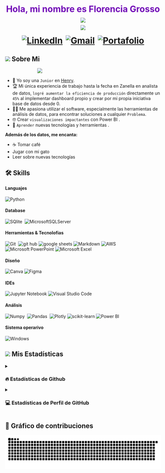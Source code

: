 <h1 align="center" style="color: #7209b7;">Hola, mi nombre es Florencia Grosso <img src="https://media.giphy.com/media/hvRJCLFzcasrR4ia7z/giphy.gif" width="25">
<p align="center" style="margin-top: -10px;">
  <a href="https://github.com/DenverCoder1/readme-typing-svg">
    <img src="https://readme-typing-svg.herokuapp.com?font=Time+New+Roman&color=%233a0ca3&size=25&center=true&vCenter=true&width=600&height=100&lines=Analista+de+datos">
  </a>
  <br>
  <span style="display: flex; justify-content: center; gap: 10px; margin-top: 10px;">
    <a href="https://www.linkedin.com/in/florencialourdes-grosso/">
      <img width="105px" alt="LinkedIn" src="https://img.shields.io/badge/LinkedIn%20-%230077B5.svg?&style=flat&logo=linkedin&logoColor=white"/>
    </a>
    <a href="Florenciagrossoda@gmail.com">
      <img width="85px" alt="Gmail" src="https://img.shields.io/badge/Gmail-D14836?style=flat&logo=gmail&logoColor=white" />
    </a>
    <a href="https://tu-portafolio-link.com">
      <img width="92px" alt="Portafolio" src="https://img.shields.io/badge/Portafolio-%230077B5.svg?&style=flat&logo=portfolio&logoColor=white" />
    </a>
  </span>
</p>
</p>

## <picture><img src = "https://github.com/7oSkaaa/7oSkaaa/blob/main/Images/about_me.gif?raw=true" width = 50px></picture> Sobre Mi

<picture> <img align="right" src="https://media.tenor.com/FP3KLUuiKOkAAAAC/computer-typing.gif" width = 400px></picture>

<br>

- :school: Yo soy una  `Junior` en [Henry]([https://www.soyhenry.com/]).
- :trophy: Mi única experiencia de trabajo hasta la fecha en Zanella en analista de datos, `logré aumentar la eficiencia de producción` directamente un `45%` al implementar dashboard propio y crear por mi propia iniciativa base de datos desde 0.
- :technologist: Me apasiona utilizar el software, especialmente las herramientas de análisis de datos, para encontrar soluciones a cualquier `Problema`.
- :nerd_face: Crear `visualizaciones impactantes` con Power BI .
- :thinking: `Aprender` nuevas tecnologías y herramientas .

**Además de los datos, me encanta:**
* ☕ Tomar café
*  Jugar con mi gato
*  Leer sobre nuevas tecnologías

## 🛠️ Skills
#### Languajes
![Python](https://img.shields.io/badge/-Python-05122A?style=flat&logo=python)&nbsp;

#### Database

![SQlite](https://img.shields.io/badge/-SQlite-05122A?style=flat&logo=sqlite&logoColor=A8B9CC)&nbsp;
![MicrosoftSQLServer](https://img.shields.io/badge/Microsoft%20SQL%20Server-CC2927?style=flat-the-badge&logo=microsoft%20sql%20server&logoColor=white)

#### Herramientas & Tecnolofias


![Git](https://img.shields.io/badge/-Git-05122A?style=flat&logo=git)&nbsp;
![git hub](https://img.shields.io/badge/github-%23181717.svg?style=flat&logo=github&logoColor=white)
![google sheets](https://img.shields.io/badge/github-%23181717.svg?style=flat&logo=github&logoColor=white)
![Markdown](https://img.shields.io/badge/markdown-%23000000.svg?style=flat-the-badge&logo=markdown&logoColor=white)
![AWS](https://img.shields.io/badge/Amazon_AWS-232F3E?style=flat&logo=amazon-aws&logoColor=white)&nbsp;
![Microsoft PowerPoint](https://img.shields.io/badge/Microsoft_PowerPoint-B7472A?style=flat-the-badge&logo=microsoft-powerpoint&logoColor=white)
![Microsoft Excel](https://img.shields.io/badge/Microsoft_Excel-217346?style=flat-the-badge&logo=microsoft-excel&logoColor=white)

<!-- ![PyPI](https://img.shields.io/badge/pypi-3775A9?style=flat&logo=pypi&logoColor=white)&nbsp; -->
#### Diseño

![Canva](https://img.shields.io/badge/Canva-%2300C4CC.svg?style=flat-the-badge&logo=Canva&logoColor=white)
![Figma](https://img.shields.io/badge/figma-%23F24E1E.svg?style=flat-the-badge&logo=figma&logoColor=white)

#### IDEs

![Jupyter Notebook](https://img.shields.io/badge/jupyter-%23FA0F00.svg?style=flat-the-badge&logo=jupyter&logoColor=white)
![Visual Studio Code](https://img.shields.io/badge/Visual%20Studio%20Code-0078d7.svg?style=flat-the-badge&logo=visual-studio-code&logoColor=white)

#### Análisis

![Numpy](https://img.shields.io/badge/Numpy-777BB4?style=flat&logo=numpy&logoColor=white)&nbsp;
![Pandas](https://img.shields.io/badge/Pandas-2C2D72?style=flat&logo=pandas&logoColor=white)&nbsp;<!-- ![Docker](https://img.shields.io/badge/Docker-2CA5E0?style=flat&logo=docker&logoColor=white)&nbsp; -->
![Plotly](https://img.shields.io/badge/Plotly-%233F4F75.svg?style=flat-the-badge&logo=plotly&logoColor=white)
![scikit-learn](https://img.shields.io/badge/scikit--learn-%23F7931E.svg?style=flat-the-badge&logo=scikit-learn&logoColor=white)
![Power BI](https://img.shields.io/badge/PowerBI-F2C811?style=flat&logo=Power%20BI&logoColor=white)

#### Sistema operarivo
![Windows](https://img.shields.io/badge/Windows-0078D6?style=flat-the-badge&logo=windows&logoColor=white)

## <picture> <img src = "https://github.com/7oSkaaa/7oSkaaa/blob/main/Images/Statistics.gif?raw=true" width = 50px>  </picture> Mis Estadísticas 

<details><summary><h3> 🔥 Estadísticas de Github</h3></summary>

----	

<p align="center"><img src="https://github-readme-streak-stats.herokuapp.com/?user=Florenciagrosso&theme=tokyonight_duo" alt="Florencia" /></p>

</details>
  
<details><summary><h3>💻 Estadísticas de Perfil de GitHub</h3></summary>

----
	
<p align="center">
    <a href="https://github.com/anuraghazra/github-readme-stats">
	    <img alt="Florenciagrosso's Github Stats" src="https://github-readme-stats.vercel.app/api?username=Florenciagrosso&show_icons=true&count_private=true&locale=en&theme=tokyonight&layout=compact" height="230px"/></a>
	  <img src="https://github-readme-stats.vercel.app/api/top-langs?username=7oSkaaa&langs_count=10&show_icons=true&locale=en&theme=tokyonight" alt="7oSkaaa" height="230px"/>
<br/>

  <b>Note:</b> Top languages is only a metric of the languages my public code consists of and doesn't reflect experience or skill level.
  </p>
</details>

	
## 🐍 Gráfico de contribuciones
	
<p align = "center">
	<img src = "https://github.com/7oSkaaa/7oSkaaa/blob/output/github-contribution-grid-snake.svg?" alt = "Snake Game"/>
</p>
